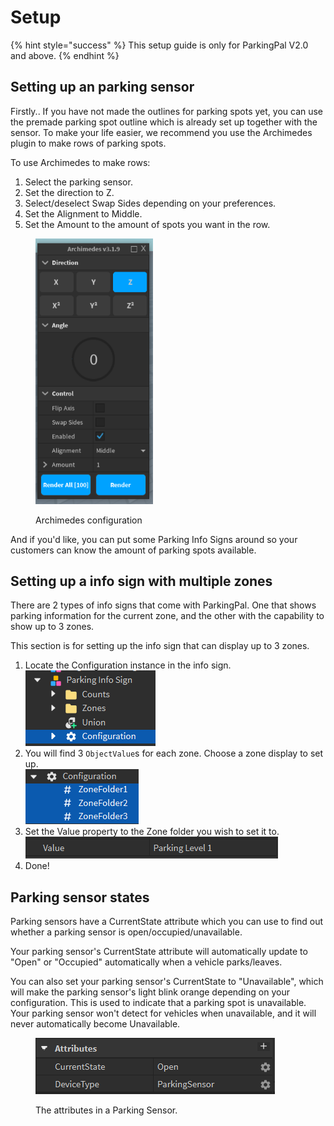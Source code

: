 # Setup

{% hint style="success" %}
This setup guide is only for ParkingPal V2.0 and above.
{% endhint %}

## Setting up an parking sensor

Firstly.. If you have not made the outlines for parking spots yet, you can use the premade parking spot outline which is already set up together with the sensor. To make your life easier, we recommend you use the Archimedes plugin to make rows of parking spots.

To use Archimedes to make rows:

1. Select the parking sensor.
2. Set the direction to Z.
3. Select/deselect Swap Sides depending on your preferences.
4. Set the Alignment to Middle.
5. Set the Amount to the amount of spots you want in the row.

<figure><img src="../.gitbook/assets/image (23).png" alt="" width="188"><figcaption><p>Archimedes configuration</p></figcaption></figure>



And if you'd like, you can put some Parking Info Signs around so your customers can know the amount of parking spots available.

## Setting up a info sign with multiple zones

There are 2 types of info signs that come with ParkingPal. One that shows parking information for the current zone, and the other with the capability to show up to 3 zones.

This section is for setting up the info sign that can display up to 3 zones.

1. Locate the Configuration instance in the info sign.\
   ![](<../.gitbook/assets/image (5).png>)
2. You will find 3 `ObjectValue`s for each zone. Choose a zone display to set up.\
   ![](<../.gitbook/assets/image (6).png>)
3. Set the Value property to the Zone folder you wish to set it to.\
   ![](<../.gitbook/assets/image (8).png>)
4. Done!

## Parking sensor states

Parking sensors have a CurrentState attribute which you can use to find out whether a parking sensor is open/occupied/unavailable.

Your parking sensor's CurrentState attribute will automatically update to "Open" or "Occupied" automatically when a vehicle parks/leaves.

You can also set your parking sensor's CurrentState to "Unavailable", which will make the parking sensor's light blink orange depending on your configuration. This is used to indicate that a parking spot is unavailable. Your parking sensor won't detect for vehicles when unavailable, and it will never automatically become Unavailable.

<figure><img src="../.gitbook/assets/image (40).png" alt=""><figcaption><p>The attributes in a Parking Sensor.</p></figcaption></figure>
